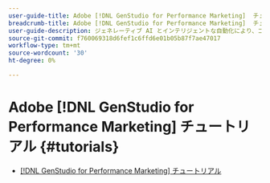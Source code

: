```yaml
---
user-guide-title: Adobe [!DNL GenStudio for Performance Marketing]  チュートリアル
breadcrumb-title: Adobe [!DNL GenStudio for Performance Marketing]  チュートリアル
user-guide-description: ジェネレーティブ AI とインテリジェントな自動化により、コンテンツのサプライチェーンを加速および簡素化するエンドツーエンドのソリューションであるAdobe [!DNL GenStudio for Performance Marketing] に関するExperience Leagueチュートリアルをご覧ください。
source-git-commit: f760069318d6fef1c6ffd6e01b05b87f7ae47017
workflow-type: tm+mt
source-wordcount: '30'
ht-degree: 0%

---
```



# Adobe [!DNL GenStudio for Performance Marketing] チュートリアル {#tutorials}

+ [[!DNL GenStudio for Performance Marketing] チュートリアル](overview.md)
